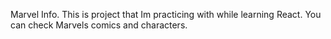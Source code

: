 Marvel Info.
This is project that Im practicing with while learning React. You can check Marvels comics and characters.
